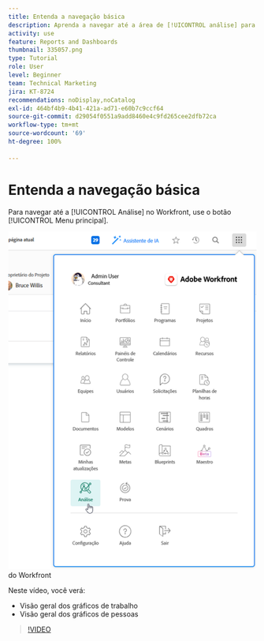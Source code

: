 ```yaml
---
title: Entenda a navegação básica
description: Aprenda a navegar até a área de [!UICONTROL análise] para obter uma visão geral de gráficos de trabalho e de pessoas no Workfront.
activity: use
feature: Reports and Dashboards
thumbnail: 335057.png
type: Tutorial
role: User
level: Beginner
team: Technical Marketing
jira: KT-8724
recommendations: noDisplay,noCatalog
exl-id: 464bf4b9-4b41-421a-ad71-e60b7c9ccf64
source-git-commit: d29054f0551a9add8460e4c9fd265cee2dfb72ca
workflow-type: tm+mt
source-wordcount: '69'
ht-degree: 100%

---
```


# Entenda a navegação básica

Para navegar até a [!UICONTROL Análise] no Workfront, use o botão [!UICONTROL Menu principal].

![Uma imagem mostrando como encontrar o recurso de [!UICONTROL análise] no [!UICONTROL menu principal]](assets/Navigate-NWE.png) do Workfront

Neste vídeo, você verá:

* Visão geral dos gráficos de trabalho
* Visão geral dos gráficos de pessoas

>[!VIDEO](https://video.tv.adobe.com/v/335057/?quality=12&learn=on)
